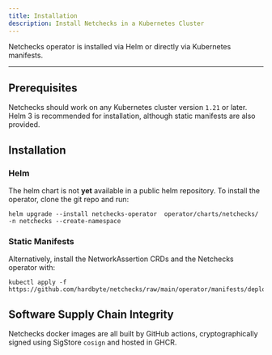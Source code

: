 ```yaml
---
title: Installation
description: Install Netchecks in a Kubernetes Cluster 
---
```


Netchecks operator is installed via Helm or directly via Kubernetes manifests.

---

## Prerequisites

Netchecks should work on any Kubernetes cluster version `1.21` or later. Helm 3 is recommended for installation, although static manifests are also provided.


## Installation


### Helm

The helm chart is not **yet** available in a public helm repository. To install the operator, 
clone the git repo and run:

```shell
helm upgrade --install netchecks-operator  operator/charts/netchecks/ -n netchecks --create-namespace
```


### Static Manifests

Alternatively, install the NetworkAssertion CRDs and the Netchecks operator with:

```shell
kubectl apply -f https://github.com/hardbyte/netchecks/raw/main/operator/manifests/deploy.yaml
```


## Software Supply Chain Integrity

Netchecks docker images are all built by GitHub actions, cryptographically signed using SigStore `cosign` 
and hosted in GHCR.
